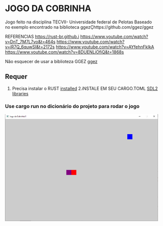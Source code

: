 # JOGO DA COBRINHA
 Jogo feito na disciplina TECVII- Universidade federal de Pelotas 
Baseado no exemplo encontrado na biblioteca ggezÇhttps://github.com/ggez/ggez

REFERENCIAS 
https://rust-br.github.i
https://www.youtube.com/watch?v=DnT_7M7L7vo&t=464s
https://www.youtube.com/watch?v=iR7Q_6quwSI&t=2172s
https://www.youtube.com/watch?v=AYfehnFklkA
https://www.youtube.com/watch?v=8DUENLiOfiQ&t=1868s

Não esquecer de usar a biblioteza GGEZ [ggez](https://crates.io/crates/ggez)

## Requer
1. Precisa instalar o RUST [installed](https://www.rust-lang.org/en-US/install.html)
2.iNSTALE EM SEU CARGO.TOML [SDL2 libraries](https://github.com/Rust-SDL2/rust-sdl2#requirements)

### Use cargo run no dicionário do projeto para rodar o jogo

![game_INICIOt](resources/Cobrinha.png)

